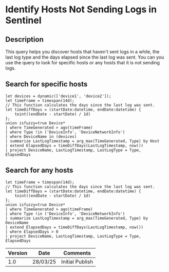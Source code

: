 # Identify Hosts Not Sending Logs in Sentinel 

## Description
This query helps you discover hosts that haven't sent logs in a while, the last log type and the days elapsed since the last log was sent. You can you use the query to look for specific hosts or any hosts that it is not sending logs. 

## Search for specific hosts
```
let devices = dynamic(['device1', 'device2']); 
let timeFrame = timespan(14d); 
// This function calculates the days since the last log was sent. 
let timeDiffDays = (startDate:datetime, endDate:datetime) {
    toint((endDate - startDate) / 1d)
}; 
union isfuzzy=true Device*
| where TimeGenerated > ago(timeFrame)
| where Type !in ('DeviceInfo', 'DeviceNetworkInfo')
| where DeviceName in (devices)
| summarize LastLogTimestamp = arg_max(TimeGenerated, Type) by Host
| extend ElapsedDays = timeDiffDays(LastLogTimestamp, now())
| project DeviceName, LastLogTimestamp, LastLogType = Type, ElapsedDays
```
## Search for any hosts
```
let timeFrame = timespan(14d); 
// This function calculates the days since the last log was sent. 
let timeDiffDays = (startDate:datetime, endDate:datetime) {
    toint((endDate - startDate) / 1d)
}; 
union isfuzzy=true Device*
| where TimeGenerated > ago(timeFrame)
| where Type !in ('DeviceInfo', 'DeviceNetworkInfo')
| summarize LastLogTimestamp = arg_max(TimeGenerated, Type) by DeviceName
| extend ElapsedDays = timeDiffDays(LastLogTimestamp, now())
| where ElapsedDays > 0
| project DeviceName, LastLogTimestamp, LastLogType = Type, ElapsedDays
```
| Version | Date     | Comments        |
|---------|----------|-----------------|
| 1.0     | 28/03/25 | Initial Publish |
